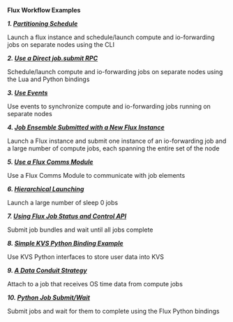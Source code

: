 **Flux Workflow Examples**

**_1. [Partitioning Schedule](https://github.com/flux-framework/flux-workflow-examples/tree/master/example1)_**

Launch a flux instance and schedule/launch compute and io-forwarding jobs on
separate nodes using the CLI

**_2. [Use a Direct job.submit RPC](https://github.com/flux-framework/flux-workflow-examples/tree/master/example2)_**

Schedule/launch compute and io-forwarding jobs on separate nodes using the Lua and Python bindings

**_3. [Use Events](https://github.com/flux-framework/flux-workflow-examples/tree/master/example3)_**

Use events to synchronize compute and io-forwarding jobs running on separate
nodes

**_4. [Job Ensemble Submitted with a New Flux Instance](https://github.com/flux-framework/flux-workflow-examples/tree/master/example4)_**

Launch a Flux instance and submit one instance of an io-forwarding job and a
large number of compute jobs, each spanning the entire set of the node

**_5. [Use a Flux Comms Module](https://github.com/flux-framework/flux-workflow-examples/tree/master/example5)_**

Use a Flux Comms Module to communicate with job elements

**_6. [Hierarchical Launching](https://github.com/flux-framework/flux-workflow-examples/tree/master/example6)_**

Launch a large number of sleep 0 jobs

**_7. [Using Flux Job Status and Control API](https://github.com/flux-framework/flux-workflow-examples/tree/master/example7)_**

Submit job bundles and wait until all jobs complete

**_8. [Simple KVS Python Binding Example](https://github.com/flux-framework/flux-workflow-examples/tree/master/example8)_**

Use KVS Python interfaces to store user data into KVS

**_9. [A Data Conduit Strategy](https://github.com/flux-framework/flux-workflow-examples/tree/master/example9)_**

Attach to a job that receives OS time data from compute jobs

**_10. [Python Job Submit/Wait](https://github.com/flux-framework/flux-workflow-examples/tree/master/example10)_**

Submit jobs and wait for them to complete using the Flux Python bindings
